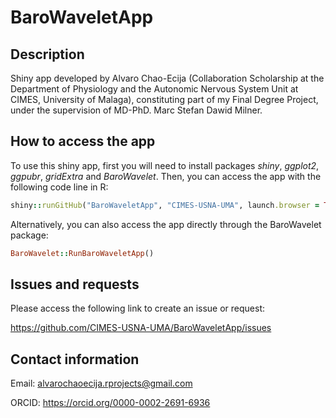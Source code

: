 # BaroWaveletApp

## Description

Shiny app developed by Alvaro Chao-Ecija (Collaboration Scholarship at the 
Department of Physiology and the Autonomic Nervous System Unit at CIMES, University of
Malaga), constituting part of my Final Degree Project, under the supervision of MD-PhD. 
Marc Stefan Dawid Milner.

## How to access the app

To use this shiny app, first you will need to install packages *shiny*, *ggplot2*, *ggpubr*, *gridExtra* and *BaroWavelet*.
Then, you can access the app with the following code line in R:

```ruby
shiny::runGitHub("BaroWaveletApp", "CIMES-USNA-UMA", launch.browser = TRUE)
```

Alternatively, you can also access the app directly through the BaroWavelet package:

```ruby
BaroWavelet::RunBaroWaveletApp()
```

## Issues and requests

Please access the following link to create an issue or request:

https://github.com/CIMES-USNA-UMA/BaroWaveletApp/issues

## Contact information

Email: alvarochaoecija.rprojects@gmail.com

ORCID: https://orcid.org/0000-0002-2691-6936
